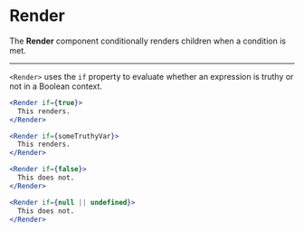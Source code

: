 # Render

The **Render** component conditionally renders children when a condition is met.

---

`<Render>` uses the `if` property to evaluate whether an expression is truthy
or not in a Boolean context.

```jsx
<Render if={true}>
  This renders.
</Render>

<Render if={someTruthyVar}>
  This renders.
</Render>

<Render if={false}>
  This does not.
</Render>

<Render if={null || undefined}>
  This does not.
</Render>
```
